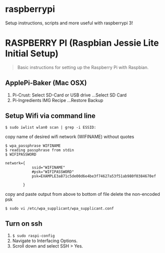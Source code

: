 # raspberrypi
Setup instructions, scripts and more useful with raspberrypi 3!

# RASPBERRY PI (Raspbian Jessie Lite Initial Setup)

> Basic instructions for setting up the Raspberry Pi with Raspbian.

## ApplePi-Baker (Mac OSX)

1. Pi-Crust: Select SD-Card or USB drive
...Select SD Card
2. Pi-Ingredients IMG Recipe
...Restore Backup

## Setup Wifi via command line

`$ sudo iwlist wlan0 scan | grep -i ESSID:`

copy name of desired wifi network (WIFINAME) without quotes

```
$ wpa_passphrase WIFINAME
$ reading passphrase from stdin
$ WIFIPASSWORD
```

```
network={
            ssid="WIFINAME"
            #psk="WIFIPASSWORD"
            psk=EXAMPLE3a871c5de00d6e4be3f74627a53f51ab980f0384670ef

        }
```
copy and paste output from above to bottom of file delete the non-encoded psk

`$ sudo vi /etc/wpa_supplicant/wpa_supplicant.conf`

## Turn on ssh

1. `$ sudo raspi-config`
2. Navigate to Interfacing Options.
3. Scroll down and select SSH > Yes.